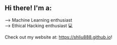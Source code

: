 ## Hi there! I'm a:

--> Machine Learning enthusiast             
--> Ethical Hacking enthusiast 💻          

Check out my website at: https://shliu888.github.io!
